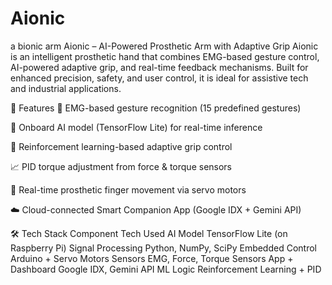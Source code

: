 # Aionic
a bionic arm
Aionic – AI-Powered Prosthetic Arm with Adaptive Grip
Aionic is an intelligent prosthetic hand that combines EMG-based gesture control, AI-powered adaptive grip, and real-time feedback mechanisms. Built for enhanced precision, safety, and user control, it is ideal for assistive tech and industrial applications.

🔧 Features
🎯 EMG-based gesture recognition (15 predefined gestures)

🧠 Onboard AI model (TensorFlow Lite) for real-time inference

🔁 Reinforcement learning-based adaptive grip control

📈 PID torque adjustment from force & torque sensors

🤖 Real-time prosthetic finger movement via servo motors

☁️ Cloud-connected Smart Companion App (Google IDX + Gemini API)

🛠️ Tech Stack
Component	Tech Used
AI Model	TensorFlow Lite (on Raspberry Pi)
Signal Processing	Python, NumPy, SciPy
Embedded Control	Arduino + Servo Motors
Sensors	EMG, Force, Torque Sensors
App + Dashboard	Google IDX, Gemini API
ML Logic	Reinforcement Learning + PID
